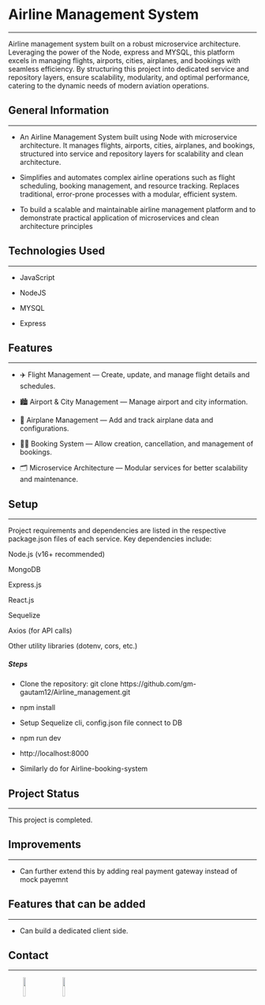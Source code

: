<h1>Airline Management System</h1>
<hr><p>Airline management system built on a robust microservice architecture. Leveraging the power of the Node, express and MYSQL, this platform excels in managing flights, airports, cities, airplanes, and bookings with seamless efficiency. By structuring this project into dedicated service and repository layers, ensure scalability, modularity, and optimal performance, catering to the dynamic needs of modern aviation operations.</p><h2>General Information</h2>
<hr><ul>
<li>An Airline Management System built using Node with microservice architecture. It manages flights, airports, cities, airplanes, and bookings, structured into service and repository layers for scalability and clean architecture.</li>
</ul><ul>
<li>Simplifies and automates complex airline operations such as flight scheduling, booking management, and resource tracking. Replaces traditional, error-prone processes with a modular, efficient system.</li>
</ul><ul>
<li>To build a scalable and maintainable airline management platform and to demonstrate practical application of microservices and clean architecture principles</li>
</ul><h2>Technologies Used</h2>
<hr><ul>
<li>JavaScript</li>
</ul><ul>
<li>NodeJS</li>
</ul><ul>
<li>MYSQL</li>
</ul><ul>
<li>Express</li>
</ul><h2>Features</h2>
<hr><ul>
<li>✈️ Flight Management — Create, update, and manage flight details and schedules.</li>
</ul><ul>
<li>🏙️ Airport &amp; City Management — Manage airport and city information.</li>
</ul><ul>
<li>🛫 Airplane Management — Add and track airplane data and configurations.</li>
</ul><ul>
<li>🧑‍💻 Booking System — Allow creation, cancellation, and management of bookings.</li>
</ul><ul>
<li>🗂️ Microservice Architecture — Modular services for better scalability and maintenance.</li>
</ul><h2>Setup</h2>
<hr><p>Project requirements and dependencies are listed in the respective package.json files of each service.
Key dependencies include:</p>
<p>Node.js (v16+ recommended)</p>
<p>MongoDB</p>
<p>Express.js</p>
<p>React.js</p>
<p>Sequelize</p>
<p>Axios (for API calls)</p>
<p>Other utility libraries (dotenv, cors, etc.)</p><h5>Steps</h5><ul>
<li>Clone the repository: git clone https://github.com/gm-gautam12/Airline_management.git</li>
</ul><ul>
<li>npm install</li>
</ul><ul>
<li>Setup Sequelize cli, config.json file connect to DB</li>
</ul><ul>
<li>npm run dev</li>
</ul><ul>
<li>http://localhost:8000</li>
</ul><ul>
<li>Similarly do for Airline-booking-system</li>
</ul><h2>Project Status</h2>
<hr><p>This project is completed.</p><h2>Improvements</h2>
<hr><ul>
<li>Can further extend this by adding real payment gateway instead of mock payemnt</li>
</ul><h2>Features that can be added</h2>
<hr><ul>
<li>Can build a dedicated client side.</li>
</ul><h2>Contact</h2>
<hr><p><span style="margin-right: 30px;"></span><a href="https://www.linkedin.com/in/gautam-mishra-151745211/"><img target="_blank" src="https://cdn.jsdelivr.net/gh/devicons/devicon/icons/linkedin/linkedin-original.svg" style="width: 10%;"></a><span style="margin-right: 30px;"></span><a href="https://github.com/gm-gautam12"><img target="_blank" src="https://cdn.jsdelivr.net/gh/devicons/devicon/icons/github/github-original.svg" style="width: 10%;"></a></p>
